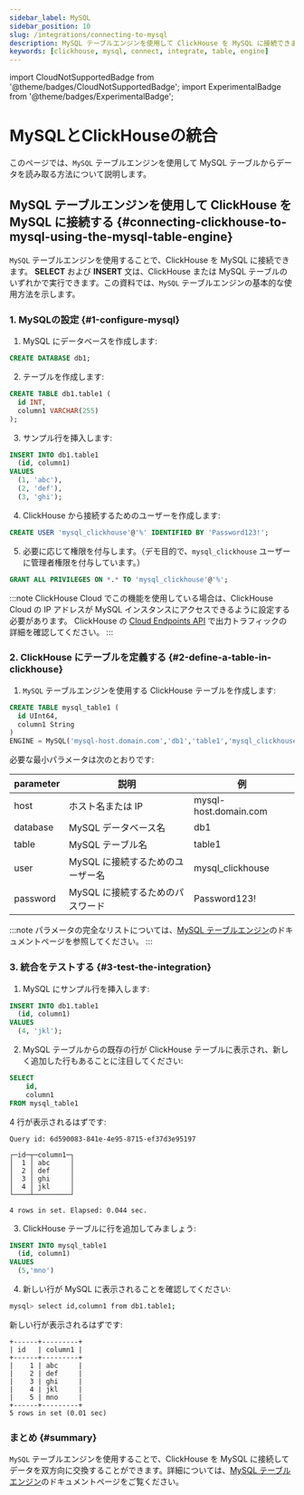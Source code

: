 ```yaml
---
sidebar_label: MySQL
sidebar_position: 10
slug: /integrations/connecting-to-mysql
description: MySQL テーブルエンジンを使用して ClickHouse を MySQL に接続できます。
keywords: [clickhouse, mysql, connect, integrate, table, engine]
---
```


import CloudNotSupportedBadge from '@theme/badges/CloudNotSupportedBadge';
import ExperimentalBadge from '@theme/badges/ExperimentalBadge';


# MySQLとClickHouseの統合

このページでは、`MySQL` テーブルエンジンを使用して MySQL テーブルからデータを読み取る方法について説明します。

## MySQL テーブルエンジンを使用して ClickHouse を MySQL に接続する {#connecting-clickhouse-to-mysql-using-the-mysql-table-engine}

`MySQL` テーブルエンジンを使用することで、ClickHouse を MySQL に接続できます。 **SELECT** および **INSERT** 文は、ClickHouse または MySQL テーブルのいずれかで実行できます。この資料では、`MySQL` テーブルエンジンの基本的な使用方法を示します。

### 1. MySQLの設定 {#1-configure-mysql}

1. MySQL にデータベースを作成します:
  ```sql
  CREATE DATABASE db1;
  ```

2. テーブルを作成します:
  ```sql
  CREATE TABLE db1.table1 (
    id INT,
    column1 VARCHAR(255)
  );
  ```

3. サンプル行を挿入します:
  ```sql
  INSERT INTO db1.table1
    (id, column1)
  VALUES
    (1, 'abc'),
    (2, 'def'),
    (3, 'ghi');
  ```

4. ClickHouse から接続するためのユーザーを作成します:
  ```sql
  CREATE USER 'mysql_clickhouse'@'%' IDENTIFIED BY 'Password123!';
  ```

5. 必要に応じて権限を付与します。（デモ目的で、`mysql_clickhouse` ユーザーに管理者権限を付与しています。）
  ```sql
  GRANT ALL PRIVILEGES ON *.* TO 'mysql_clickhouse'@'%';
  ```

:::note
ClickHouse Cloud でこの機能を使用している場合は、ClickHouse Cloud の IP アドレスが MySQL インスタンスにアクセスできるように設定する必要があります。
ClickHouse の [Cloud Endpoints API](//cloud/get-started/query-endpoints.md) で出力トラフィックの詳細を確認してください。
:::

### 2. ClickHouse にテーブルを定義する {#2-define-a-table-in-clickhouse}

1. `MySQL` テーブルエンジンを使用する ClickHouse テーブルを作成します:
  ```sql
  CREATE TABLE mysql_table1 (
    id UInt64,
    column1 String
  )
  ENGINE = MySQL('mysql-host.domain.com','db1','table1','mysql_clickhouse','Password123!')
  ```

  必要な最小パラメータは次のとおりです:

  |parameter|説明                     |例                      |
  |---------|--------------------------|-------------------------|
  |host     |ホスト名または IP        |mysql-host.domain.com    |
  |database |MySQL データベース名    |db1                      |
  |table    |MySQL テーブル名         |table1                   |
  |user     |MySQL に接続するためのユーザー名|mysql_clickhouse         |
  |password |MySQL に接続するためのパスワード|Password123!             |

  :::note
  パラメータの完全なリストについては、[MySQL テーブルエンジン](/engines/table-engines/integrations/mysql.md)のドキュメントページを参照してください。
  :::

### 3. 統合をテストする {#3-test-the-integration}

1. MySQL にサンプル行を挿入します:
  ```sql
  INSERT INTO db1.table1
    (id, column1)
  VALUES
    (4, 'jkl');
  ```

2. MySQL テーブルからの既存の行が ClickHouse テーブルに表示され、新しく追加した行もあることに注目してください:
  ```sql
  SELECT
      id,
      column1
  FROM mysql_table1
  ```

  4 行が表示されるはずです:
  ```response
  Query id: 6d590083-841e-4e95-8715-ef37d3e95197

  ┌─id─┬─column1─┐
  │  1 │ abc     │
  │  2 │ def     │
  │  3 │ ghi     │
  │  4 │ jkl     │
  └────┴─────────┘

  4 rows in set. Elapsed: 0.044 sec.
  ```

3. ClickHouse テーブルに行を追加してみましょう:
  ```sql
  INSERT INTO mysql_table1
    (id, column1)
  VALUES
    (5,'mno')
  ```

4. 新しい行が MySQL に表示されることを確認してください:
  ```bash
  mysql> select id,column1 from db1.table1;
  ```

  新しい行が表示されるはずです:
  ```response
  +------+---------+
  | id   | column1 |
  +------+---------+
  |    1 | abc     |
  |    2 | def     |
  |    3 | ghi     |
  |    4 | jkl     |
  |    5 | mno     |
  +------+---------+
  5 rows in set (0.01 sec)
  ```

### まとめ {#summary}

`MySQL` テーブルエンジンを使用することで、ClickHouse を MySQL に接続してデータを双方向に交換することができます。詳細については、[MySQL テーブルエンジン](/sql-reference/table-functions/mysql.md)のドキュメントページをご覧ください。
